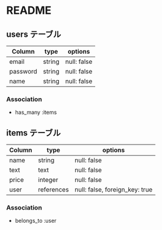# README

## users テーブル

| Column     | type    | options     |
| ---------- | ------- | ----------- |
| email      | string  | null: false |
| password   | string  | null: false |
| name       | string  | null: false |


### Association
- has_many :items

## items テーブル

| Column     | type       | options                        |
| ---------- | ---------- | ------------------------------ |
| name       | string     | null: false                    |
| text       | text       | null: false                    |
| price      | integer    | null: false                    |
| user       | references | null: false, foreign_key: true |

### Association
- belongs_to :user